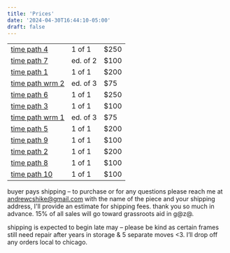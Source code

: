 ```yaml
---
title: 'Prices'
date: '2024-04-30T16:44:10-05:00'
draft: false
---
```


|                                     |          |      |
| ----------------------------------- | -------- | ---- |
| [time path 4](#time-path-4)         | 1 of 1   | $250 |
| [time path 7](#time-path-7)         | ed. of 2 | $100 |
| [time path 1](#time-path-1)         | 1 of 1   | $200 |
| [time path wrm 2](#time-path-wrm-2) | ed. of 3 | $75  |
| [time path 6](#time-path-6)         | 1 of 1   | $250 |
| [time path 3](#time-path-3)         | 1 of 1   | $100 |
| [time path wrm 1](#time-path-wrm-1) | ed. of 3 | $75  |
| [time path 5](#time-path-5)         | 1 of 1   | $200 |
| [time path 9](#time-path-9)         | 1 of 1   | $100 |
| [time path 2](#time-path-2)         | 1 of 1   | $200 |
| [time path 8](#time-path-8)         | 1 of 1   | $100 |
| [time path 10](#time-path-10)       | 1 of 1   | $100 |

buyer pays shipping – to purchase or for any questions please reach me at [andrewcshike@gmail.com](mailto:andrewcshike@gmail.com) with the name of the piece and your shipping address, I'll provide an estimate for shipping fees. thank you so much in advance. 15% of all sales will go toward grassroots aid in g@z@.

shipping is expected to begin late may – please be kind as certain frames still need repair after years in storage & 5 separate moves <3. I’ll drop off any orders local to chicago.
